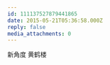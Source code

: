 ```yaml
---
id: 111137527879441865
date: 2015-05-21T05:36:58.000Z
reply: false
media_attachments: 0
---
```


新角度 黄鹤楼

